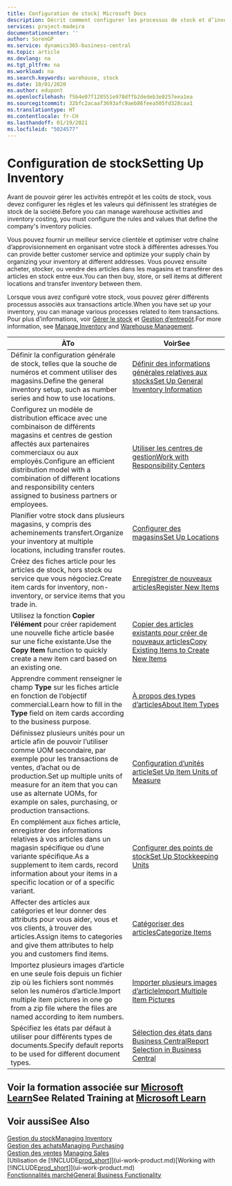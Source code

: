 ```yaml
---
title: Configuration de stock| Microsoft Docs
description: Décrit comment configurer les processus de stock et d’inventaire, y compris les acheminements pour le transfert et les magasins, tels que des entrepôts.
services: project-madeira
documentationcenter: ''
author: SorenGP
ms.service: dynamics365-business-central
ms.topic: article
ms.devlang: na
ms.tgt_pltfrm: na
ms.workload: na
ms.search.keywords: warehouse, stock
ms.date: 10/01/2020
ms.author: edupont
ms.openlocfilehash: f5b4e07f128551e978dffb2dedeb3e0257eea1ea
ms.sourcegitcommit: 32bfc2acaaf3693afc9aeb86feea505fd328caa1
ms.translationtype: HT
ms.contentlocale: fr-CH
ms.lasthandoff: 01/19/2021
ms.locfileid: "5024577"
---
```

# <a name="setting-up-inventory"></a><span data-ttu-id="e91d4-103">Configuration de stock</span><span class="sxs-lookup"><span data-stu-id="e91d4-103">Setting Up Inventory</span></span>
<span data-ttu-id="e91d4-104">Avant de pouvoir gérer les activités entrepôt et les coûts de stock, vous devez configurer les règles et les valeurs qui définissent les stratégies de stock de la société.</span><span class="sxs-lookup"><span data-stu-id="e91d4-104">Before you can manage warehouse activities and inventory costing, you must configure the rules and values that define the company's inventory policies.</span></span>

<span data-ttu-id="e91d4-105">Vous pouvez fournir un meilleur service clientèle et optimiser votre chaîne d’approvisionnement en organisant votre stock à différentes adresses.</span><span class="sxs-lookup"><span data-stu-id="e91d4-105">You can provide better customer service and optimize your supply chain by organizing your inventory at different addresses.</span></span> <span data-ttu-id="e91d4-106">Vous pouvez ensuite acheter, stocker, ou vendre des articles dans les magasins et transférer des articles en stock entre eux.</span><span class="sxs-lookup"><span data-stu-id="e91d4-106">You can then buy, store, or sell items at different locations and transfer inventory between them.</span></span>

<span data-ttu-id="e91d4-107">Lorsque vous avez configuré votre stock, vous pouvez gérer différents processus associés aux transactions article.</span><span class="sxs-lookup"><span data-stu-id="e91d4-107">When you have set up your inventory, you can manage various processes related to item transactions.</span></span> <span data-ttu-id="e91d4-108">Pour plus d’informations, voir [Gérer le stock](inventory-manage-inventory.md) et [Gestion d’entrepôt](warehouse-manage-warehouse.md).</span><span class="sxs-lookup"><span data-stu-id="e91d4-108">For more information, see [Manage Inventory](inventory-manage-inventory.md) and [Warehouse Management](warehouse-manage-warehouse.md).</span></span>

| <span data-ttu-id="e91d4-109">À</span><span class="sxs-lookup"><span data-stu-id="e91d4-109">To</span></span> | <span data-ttu-id="e91d4-110">Voir</span><span class="sxs-lookup"><span data-stu-id="e91d4-110">See</span></span> |
| --- | --- |
| <span data-ttu-id="e91d4-111">Définir la configuration générale de stock, telles que la souche de numéros et comment utiliser des magasins.</span><span class="sxs-lookup"><span data-stu-id="e91d4-111">Define the general inventory setup, such as number series and how to use locations.</span></span> |[<span data-ttu-id="e91d4-112">Définir des informations générales relatives aux stocks</span><span class="sxs-lookup"><span data-stu-id="e91d4-112">Set Up General Inventory Information</span></span>](inventory-how-setup-general.md) |
|<span data-ttu-id="e91d4-113">Configurez un modèle de distribution efficace avec une combinaison de différents magasins et centres de gestion affectés aux partenaires commerciaux ou aux employés.</span><span class="sxs-lookup"><span data-stu-id="e91d4-113">Configure an efficient distribution model with a combination of different locations and responsibility centers assigned to business partners or employees.</span></span>|[<span data-ttu-id="e91d4-114">Utiliser les centres de gestion</span><span class="sxs-lookup"><span data-stu-id="e91d4-114">Work with Responsibility Centers</span></span>](inventory-responsibility-centers.md)|
| <span data-ttu-id="e91d4-115">Planifier votre stock dans plusieurs magasins, y compris des acheminements transfert.</span><span class="sxs-lookup"><span data-stu-id="e91d4-115">Organize your inventory at multiple locations, including transfer routes.</span></span> |[<span data-ttu-id="e91d4-116">Configurer des magasins</span><span class="sxs-lookup"><span data-stu-id="e91d4-116">Set Up Locations</span></span>](inventory-how-register-new-items.md) |
| <span data-ttu-id="e91d4-117">Créez des fiches article pour les articles de stock, hors stock ou service que vous négociez.</span><span class="sxs-lookup"><span data-stu-id="e91d4-117">Create item cards for inventory, non-inventory, or service items that you trade in.</span></span> |[<span data-ttu-id="e91d4-118">Enregistrer de nouveaux articles</span><span class="sxs-lookup"><span data-stu-id="e91d4-118">Register New Items</span></span>](inventory-how-register-new-items.md) |
|<span data-ttu-id="e91d4-119">Utilisez la fonction **Copier l’élément** pour créer rapidement une nouvelle fiche article basée sur une fiche existante.</span><span class="sxs-lookup"><span data-stu-id="e91d4-119">Use the **Copy Item** function to quickly create a new item card based on an existing one.</span></span>|[<span data-ttu-id="e91d4-120">Copier des articles existants pour créer de nouveaux articles</span><span class="sxs-lookup"><span data-stu-id="e91d4-120">Copy Existing Items to Create New Items</span></span>](inventory-how-copy-items.md)|
|<span data-ttu-id="e91d4-121">Apprendre comment renseigner le champ **Type** sur les fiches article en fonction de l’objectif commercial.</span><span class="sxs-lookup"><span data-stu-id="e91d4-121">Learn how to fill in the **Type** field on item cards according to the business purpose.</span></span>|[<span data-ttu-id="e91d4-122">À propos des types d’articles</span><span class="sxs-lookup"><span data-stu-id="e91d4-122">About Item Types</span></span>](inventory-about-item-types.md)|
|<span data-ttu-id="e91d4-123">Définissez plusieurs unités pour un article afin de pouvoir l’utiliser comme UOM secondaire, par exemple pour les transactions de ventes, d’achat ou de production.</span><span class="sxs-lookup"><span data-stu-id="e91d4-123">Set up multiple units of measure for an item that you can use as alternate UOMs, for example on sales, purchasing, or production transactions.</span></span>|[<span data-ttu-id="e91d4-124">Configuration d’unités article</span><span class="sxs-lookup"><span data-stu-id="e91d4-124">Set Up Item Units of Measure</span></span>](inventory-how-setup-units-of-measure.md)|
|<span data-ttu-id="e91d4-125">En complément aux fiches article, enregistrer des informations relatives à vos articles dans un magasin spécifique ou d’une variante spécifique.</span><span class="sxs-lookup"><span data-stu-id="e91d4-125">As a supplement to item cards, record information about your items in a specific location or of a specific variant.</span></span>|[<span data-ttu-id="e91d4-126">Configurer des points de stock</span><span class="sxs-lookup"><span data-stu-id="e91d4-126">Set Up Stockkeeping Units</span></span>](inventory-how-to-set-up-stockkeeping-units.md)|
| <span data-ttu-id="e91d4-127">Affecter des articles aux catégories et leur donner des attributs pour vous aider, vous et vos clients, à trouver des articles.</span><span class="sxs-lookup"><span data-stu-id="e91d4-127">Assign items to categories and give them attributes to help you and customers find items.</span></span> |[<span data-ttu-id="e91d4-128">Catégoriser des articles</span><span class="sxs-lookup"><span data-stu-id="e91d4-128">Categorize Items</span></span>](inventory-how-categorize-items.md) |
|<span data-ttu-id="e91d4-129">Importez plusieurs images d’article en une seule fois depuis un fichier zip où les fichiers sont nommés selon les numéros d’article.</span><span class="sxs-lookup"><span data-stu-id="e91d4-129">Import multiple item pictures in one go from a zip file where the files are named according to item numbers.</span></span>|[<span data-ttu-id="e91d4-130">Importer plusieurs images d’article</span><span class="sxs-lookup"><span data-stu-id="e91d4-130">Import Multiple Item Pictures</span></span>](inventory-how-import-item-pictures.md)|
|<span data-ttu-id="e91d4-131">Spécifiez les états par défaut à utiliser pour différents types de documents.</span><span class="sxs-lookup"><span data-stu-id="e91d4-131">Specify default reports to be used for different document types.</span></span>|[<span data-ttu-id="e91d4-132">Sélection des états dans Business Central</span><span class="sxs-lookup"><span data-stu-id="e91d4-132">Report Selection in Business Central</span></span>](across-report-selections.md)|

## <a name="see-related-training-at-microsoft-learn"></a><span data-ttu-id="e91d4-133">Voir la formation associée sur [Microsoft Learn](/learn/paths/trade-get-started-dynamics-365-business-central/)</span><span class="sxs-lookup"><span data-stu-id="e91d4-133">See Related Training at [Microsoft Learn](/learn/paths/trade-get-started-dynamics-365-business-central/)</span></span>

## <a name="see-also"></a><span data-ttu-id="e91d4-134">Voir aussi</span><span class="sxs-lookup"><span data-stu-id="e91d4-134">See Also</span></span>

[<span data-ttu-id="e91d4-135">Gestion du stock</span><span class="sxs-lookup"><span data-stu-id="e91d4-135">Managing Inventory</span></span>](inventory-manage-inventory.md)  
[<span data-ttu-id="e91d4-136">Gestion des achats</span><span class="sxs-lookup"><span data-stu-id="e91d4-136">Managing Purchasing</span></span>](purchasing-manage-purchasing.md)  
<span data-ttu-id="e91d4-137">[Gestion des ventes](sales-manage-sales.md)  </span><span class="sxs-lookup"><span data-stu-id="e91d4-137">[Managing Sales](sales-manage-sales.md)  </span></span>  
<span data-ttu-id="e91d4-138">[Utilisation de [!INCLUDE[prod_short](includes/prod_short.md)]](ui-work-product.md)</span><span class="sxs-lookup"><span data-stu-id="e91d4-138">[Working with [!INCLUDE[prod_short](includes/prod_short.md)]](ui-work-product.md)</span></span>  
[<span data-ttu-id="e91d4-139">Fonctionnalités marché</span><span class="sxs-lookup"><span data-stu-id="e91d4-139">General Business Functionality</span></span>](ui-across-business-areas.md)
